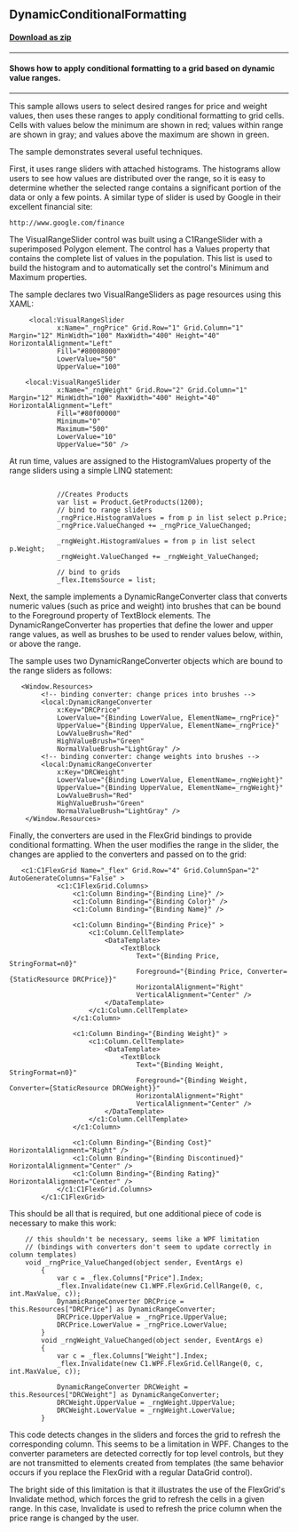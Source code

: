 ## DynamicConditionalFormatting
#### [Download as zip](https://downgit.github.io/#/home?url=https://github.com/GrapeCity/ComponentOne-WPF-Samples/tree/master/\NET_4.5.2\C1.WPF.FlexGrid\CS\DynamicConditionalFormatting)
____
#### Shows how to apply conditional formatting to a grid based on dynamic value ranges.
____
This sample allows users to select desired ranges for price and weight values, then
uses these ranges to apply conditional formatting to grid cells. Cells with values 
below the minimum are shown in red; values within range are shown in gray; and values
above the maximum are shown in green.

The sample demonstrates several useful techniques.

First, it uses range sliders with attached histograms. The histograms allow users
to see how values are distributed over the range, so it is easy to determine whether
the selected range contains a significant portion of the data or only a few points.
A similar type of slider is used by Google in their excellent financial site:
	
	http://www.google.com/finance
	
The VisualRangeSlider control was built using a C1RangeSlider with a superimposed
Polygon element. The control has a Values property that contains the complete list
of values in the population. This list is used to build the histogram and to 
automatically set the control's Minimum and Maximum properties.

The sample declares two VisualRangeSliders as page resources using this XAML:

```
     <local:VisualRangeSlider
            x:Name="_rngPrice" Grid.Row="1" Grid.Column="1" Margin="12" MinWidth="100" MaxWidth="400" Height="40" HorizontalAlignment="Left"
            Fill="#80008000"
            LowerValue="50"
            UpperValue="100"
			
	<local:VisualRangeSlider
            x:Name="_rngWeight" Grid.Row="2" Grid.Column="1" Margin="12" MinWidth="100" MaxWidth="400" Height="40" HorizontalAlignment="Left"
            Fill="#80f00000"
            Minimum="0"
            Maximum="500"
            LowerValue="10"
            UpperValue="50" />

```
At run time, values are assigned to the HistogramValues property of the range 
sliders using a simple LINQ statement:

```
			
			//Creates Products
			var list = Product.GetProducts(1200);
			// bind to range sliders
            _rngPrice.HistogramValues = from p in list select p.Price;
            _rngPrice.ValueChanged += _rngPrice_ValueChanged;

            _rngWeight.HistogramValues = from p in list select p.Weight;
            _rngWeight.ValueChanged += _rngWeight_ValueChanged;

            // bind to grids
            _flex.ItemsSource = list;
```
Next, the sample implements a DynamicRangeConverter class that converts numeric
values (such as price and weight) into brushes that can be bound to the Foreground
property of TextBlock elements. The DynamicRangeConverter has properties that 
define the lower and upper range values, as well as brushes to be used to render
values below, within, or above the range.

The sample uses two DynamicRangeConverter objects which are bound to the range
sliders as follows:

```
   <Window.Resources>
        <!-- binding converter: change prices into brushes -->
        <local:DynamicRangeConverter 
            x:Key="DRCPrice" 
            LowerValue="{Binding LowerValue, ElementName=_rngPrice}"
            UpperValue="{Binding UpperValue, ElementName=_rngPrice}"
            LowValueBrush="Red"
            HighValueBrush="Green"
            NormalValueBrush="LightGray" />
        <!-- binding converter: change weights into brushes -->
        <local:DynamicRangeConverter 
            x:Key="DRCWeight" 
            LowerValue="{Binding LowerValue, ElementName=_rngWeight}"
            UpperValue="{Binding UpperValue, ElementName=_rngWeight}"
            LowValueBrush="Red"
            HighValueBrush="Green" 
            NormalValueBrush="LightGray" />
    </Window.Resources>
```
Finally, the converters are used in the FlexGrid bindings to provide conditional
formatting. When the user modifies the range in the slider, the changes are 
applied to the converters and passed on to the grid:

```
   <c1:C1FlexGrid Name="_flex" Grid.Row="4" Grid.ColumnSpan="2" AutoGenerateColumns="False" >
            <c1:C1FlexGrid.Columns>
                <c1:Column Binding="{Binding Line}" />
                <c1:Column Binding="{Binding Color}" />
                <c1:Column Binding="{Binding Name}" />

                <c1:Column Binding="{Binding Price}" >
                    <c1:Column.CellTemplate>
                        <DataTemplate>
                            <TextBlock 
                                Text="{Binding Price, StringFormat=n0}"
                                Foreground="{Binding Price, Converter={StaticResource DRCPrice}}" 
                                HorizontalAlignment="Right" 
                                VerticalAlignment="Center" />
                        </DataTemplate>
                    </c1:Column.CellTemplate>
                </c1:Column>

                <c1:Column Binding="{Binding Weight}" >
                    <c1:Column.CellTemplate>
                        <DataTemplate>
                            <TextBlock 
                                Text="{Binding Weight, StringFormat=n0}"
                                Foreground="{Binding Weight, Converter={StaticResource DRCWeight}}" 
                                HorizontalAlignment="Right"
                                VerticalAlignment="Center" />
                        </DataTemplate>
                    </c1:Column.CellTemplate>
                </c1:Column>

                <c1:Column Binding="{Binding Cost}" HorizontalAlignment="Right" />
                <c1:Column Binding="{Binding Discontinued}" HorizontalAlignment="Center" />
                <c1:Column Binding="{Binding Rating}" HorizontalAlignment="Center" />
            </c1:C1FlexGrid.Columns>
        </c1:C1FlexGrid>
```
This should be all that is required, but one additional piece of code is necessary to make
this work:

```
    // this shouldn't be necessary, seems like a WPF limitation
    // (bindings with converters don't seem to update correctly in column templates)
    void _rngPrice_ValueChanged(object sender, EventArgs e)
        {
            var c = _flex.Columns["Price"].Index;
            _flex.Invalidate(new C1.WPF.FlexGrid.CellRange(0, c, int.MaxValue, c));
            DynamicRangeConverter DRCPrice = this.Resources["DRCPrice"] as DynamicRangeConverter;
            DRCPrice.UpperValue = _rngPrice.UpperValue;
            DRCPrice.LowerValue = _rngPrice.LowerValue;
        }
        void _rngWeight_ValueChanged(object sender, EventArgs e)
        {
            var c = _flex.Columns["Weight"].Index;
            _flex.Invalidate(new C1.WPF.FlexGrid.CellRange(0, c, int.MaxValue, c));

            DynamicRangeConverter DRCWeight = this.Resources["DRCWeight"] as DynamicRangeConverter;
            DRCWeight.UpperValue = _rngWeight.UpperValue;
            DRCWeight.LowerValue = _rngWeight.LowerValue;
        }
```
This code detects changes in the sliders and forces the grid to refresh the corresponding
column. This seems to be a limitation in WPF. Changes to the converter parameters
are detected correctly for top level controls, but they are not transmitted to elements 
created from templates (the same behavior occurs if you replace the FlexGrid with a regular
DataGrid control).

The bright side of this limitation is that it illustrates the use of the FlexGrid's 
Invalidate method, which forces the grid to refresh the cells in a given range. In this
case, Invalidate is used to refresh the price column when the price range is changed by
the user.





